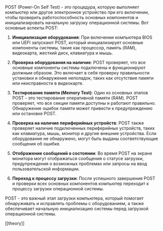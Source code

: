 POST (Power-On Self Test) - это процедура, которую выполняет компьютер или другое электронное устройство при его включении, чтобы проверить работоспособность основных компонентов и инициализировать начальную загрузку операционной системы. Вот основные аспекты POST:

1. **Инициализация оборудования**: При включении компьютера BIOS или UEFI запускают POST, который инициализирует основные компоненты системы, такие как процессор, память (RAM), видеокарта, жесткий диск, клавиатура и мышь.
    
2. **Проверка оборудования на наличие**: POST проверяет, что все основные компоненты системы подключены и функционируют должным образом. Это включает в себя проверку правильности установки и обнаружение неполадок, таких как отсутствие памяти или неисправности в видеокарте.
    
3. **Тестирование памяти (Memory Test)**: Один из основных этапов POST - это тестирование оперативной памяти (RAM). POST проверяет, что все секции памяти доступны и работают правильно. Обнаружение ошибок памяти может привести к предупреждению или остановке POST.
    
4. **Проверка на наличие периферийных устройств**: POST также проверяет наличие подключенных периферийных устройств, таких как клавиатура, мышь, монитор и другие внешние устройства. Если оборудование не обнаружено, могут быть выданы соответствующие сообщения об ошибке.
    
5. **Отображение сообщений о состоянии**: Во время POST на экране монитора могут отображаться сообщения о статусе загрузки, предупреждения о возможных проблемах или запросы на ввод пользовательской информации.
    
6. **Переход к процессу загрузки**: После успешного завершения POST и проверки всех основных компонентов компьютер переходит к процессу загрузки операционной системы.
    

POST - это важный этап загрузки компьютера, который помогает обнаруживать и исправлять проблемы с оборудованием, а также обеспечивает начальную инициализацию системы перед загрузкой операционной системы.


[[theory]]